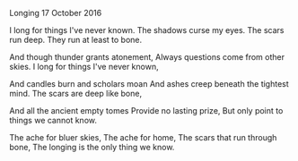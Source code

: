 Longing
17 October 2016

I long for things I've never known.
The shadows curse my eyes.
The scars run deep. They run at least to bone.

And though thunder grants atonement,
Always questions come from other skies.
I long for things I've never known,

And candles burn and scholars moan
And ashes creep beneath the tightest mind.
The scars are deep like bone,

And all the ancient empty tomes
Provide no lasting prize,
But only point to things we cannot know.

The ache for bluer skies,
The ache for home,
The scars that run through bone,
The longing is the only thing we know. 

